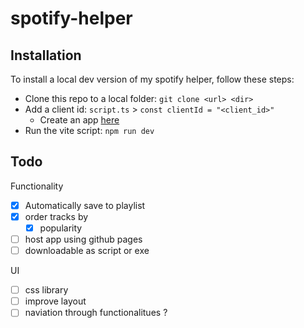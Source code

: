 # spotify-helper

## Installation
To install a local dev version of my spotify helper, follow these steps:
- Clone this repo to a local folder: `git clone <url> <dir>`
- Add a client id: `script.ts` > `const clientId = "<client_id>"`
  - Create an app [here](https://developer.spotify.com/dashboard)
- Run the vite script: `npm run dev`

## Todo

Functionality
- [x] Automatically save to playlist
- [x] order tracks by
  - [x] popularity 
- [ ] host app using github pages
- [ ] downloadable as script or exe

UI
- [ ] css library
- [ ] improve layout
- [ ] naviation through functionalitues ?
